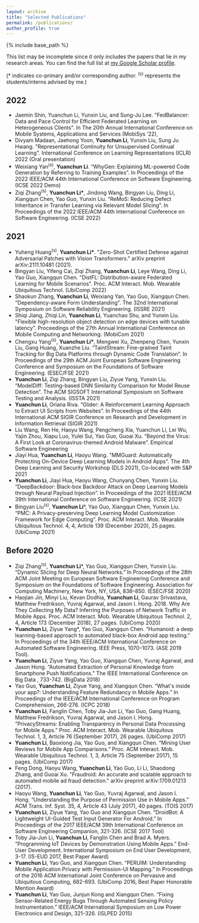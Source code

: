 ```yaml
---
layout: archive
title: "Selected Publications"
permalink: /publications/
author_profile: true
---
```


{% include base_path %}

This list may be incomplete since it only includes the papers that lie in my research areas. You can find the full list at <a href="{{author.googlescholar}}">my Google Scholar profile</a>.

(* indicates co-primary and/or corresponding author. <sup>(s)</sup> represents the students/interns advised by me.)

## 2022

<a name="MobiSys22"></a>
- Jaemin Shin, Yuanchun Li, Yunxin Liu, and Sung-Ju Lee. "FedBalancer: Data and Pace Control for Efficient Federated Learning on Heterogeneous Clients". In The 20th Annual International Conference on Mobile Systems, Applications and Services (MobiSys ’22),
<a name="ICLR22"></a>
-   Divyam Madaan, Jaehong Yoon, **Yuanchun Li**, Yunxin Liu, Sung Ju Hwang. "Representational Continuity for Unsupervised Continual Learning". International Conference on Learning Representations (ICLR) 2022 (Oral presentation)
<a name="ICSE22d"></a>
-   Weixiang Yan<sup>(s)</sup>, **Yuanchun Li**. “WhyGen: Explaining ML-powered Code Generation by Referring to Training Examples”. In Proceedings of the 2022 IEEE/ACM 44th International Conference on Software Engineering. (ICSE 2022 Demo)
<a name="ICSE22"></a>
-   Ziqi Zhang<sup>(s)</sup>, **Yuanchun Li\***, Jindong Wang, Bingyan Liu, Ding Li, Xiangqun Chen, Yao Guo, Yunxin Liu. “ReMoS: Reducing Defect Inheritance in Transfer Learning via Relevant Model Slicing”. In Proceedings of the 2022 IEEE/ACM 44th International Conference on Software Engineering. (ICSE 2022)

## 2021

<a name="Arxiv21"></a>
-   Yuheng Huang<sup>(s)</sup>, **Yuanchun Li\***. "Zero-Shot Certified Defense against Adversarial Patches with Vision Transformers." arXiv preprint arXiv:2111.10481 (2021). 
<a name="UbiComp22"></a>
-   Bingyan Liu, Yifeng Cai, Ziqi Zhang, **Yuanchun Li**, Leye Wang, Ding Li, Yao Guo, Xiangqun Chen. "DistFL: Distribution-aware Federated Learning for Mobile Scenarios". Proc. ACM Interact. Mob. Wearable Ubiquitous Technol. (UbiComp 2022)
<a name="ISSRE21"></a>
-   Shaokun Zhang, **Yuanchun Li**, Weixiang Yan, Yao Guo, Xiangqun Chen. "Dependency-aware Form Understanding". The 32nd International Symposium on Software Reliability Engineering. (ISSRE 2021)
<a name="MobiCom21"></a>
-   Shiqi Jiang, Zhiqi Lin, **Yuanchun Li**, Yuanchao Shu, and Yunxin Liu. "Flexible high-resolution object detection on edge devices with tunable latency". Proceedings of the 27th Annual International Conference on Mobile Computing and Networking. (MobiCom 2021)
<a name="FSE21"></a>
-   Chengxu Yang<sup>(s)</sup>, **Yuanchun Li\***, Mengwei Xu, Zhenpeng Chen, Yunxin Liu, Gang Huang, Xuanzhe Liu. “TaintStream: Fine-grained Taint Tracking for Big Data Platforms through Dynamic Code Translation”. In Proceedings of the 29th ACM Joint European Software Engineering Conference and Symposium on the Foundations of Software Engineering. (ESEC/FSE 2021)
<a name="ISSTA21"></a>
-   **Yuanchun Li**, Ziqi Zhang, Bingyan Liu, Ziyue Yang, Yunxin Liu. “ModelDiff: Testing-based DNN Similarity Comparison for Model Reuse Detection”. The ACM SIGSOFT International Symposium on Software Testing and Analysis. (ISSTA 2021)
<a name="SIGIR21"></a>
-   **Yuanchun Li**, Oriana Riva. “Glider: A Reinforcement Learning Approach to Extract UI Scripts from Websites”. In Proceedings of the 44th International ACM SIGIR Conference on Research and Development in Information Retrieval (SIGIR 2021)
<a name="EMSE21"></a>
-   Liu Wang, Ren He, Haoyu Wang, Pengcheng Xia, Yuanchun Li, Lei Wu, Yajin Zhou, Xiapu Luo, Yulei Sui, Yao Guo, Guoai Xu. “Beyond the Virus: A First Look at Coronavirus-themed Android Malware”. Empirical Software Engineering
<a name="DLS21"></a>
-   Jiayi Hua, **Yuanchun Li**, Haoyu Wang. "MMGuard: Automatically Protecting On-Device Deep Learning Models in Android Apps". The 4th Deep Learning and Security Workshop (DLS 2021), Co-located with S&P 2021
<a name="EMSE21"></a>
- 	**Yuanchun Li**, Jiayi Hua, Haoyu Wang, Chunyang Chen, Yunxin Liu. “DeepBackdoor: Black-box Backdoor Attack on Deep Learning Models through Neural Payload Injection”. In Proceedings of the 2021 IEEE/ACM 39th International Conference on Software Engineering. (ICSE 2021)
<a name="UbiComp21"></a>
- 	Bingyan Liu<sup>(s)</sup>, **Yuanchun Li***, Yao Guo, Xiangqun Chen, Yunxin Liu. “PMC: A Privacy-preserving Deep Learning Model Customization Framework for Edge Computing”. Proc. ACM Interact. Mob. Wearable Ubiquitous Technol. 4, 4, Article 139 (December 2020), 25 pages. (UbiComp 2021)

## Before 2020

<a name="FSE20"></a>
- 	Ziqi Zhang<sup>(s)</sup>, **Yuanchun Li***, Yao Guo, Xiangqun Chen, Yunxin Liu. “Dynamic Slicing for Deep Neural Networks.” In Proceedings of the 28th ACM Joint Meeting on European Software Engineering Conference and Symposium on the Foundations of Software Engineering. Association for Computing Machinery, New York, NY, USA, 838–850. (ESEC/FSE 2020)
<a name="UbiComp20"></a>
- 	Haojian Jin, Minyi Liu, Kevan Dodhia, **Yuanchun Li**, Gaurav Srivastava, Matthew Fredrikson, Yuvraj Agarwal, and Jason I. Hong. 2018. Why Are They Collecting My Data? Inferring the Purposes of Network Traffic in Mobile Apps. Proc. ACM Interact. Mob. Wearable Ubiquitous Technol. 2, 4, Article 173 (December 2018), 27 pages. (UbiComp 2020)
<a name="ASE19"></a>
- 	**Yuanchun Li**, Ziyue Yang*, Yao Guo, Xiangqun Chen. “Humanoid: a deep learning-based approach to automated black-box Android app testing.” In Proceedings of the 34th IEEE/ACM International Conference on Automated Software Engineering. IEEE Press, 1070–1073. (ASE 2019 Tool).
<a name="BigData18"></a>
- 	**Yuanchun Li**, Ziyue Yang, Yao Guo, Xiangqun Chen, Yuvraj Agarwal, and Jason Hong. “Automated Extraction of Personal Knowledge from Smartphone Push Notifications.” The IEEE International Conference on Big Data , 733-742. (BigData 2018)
<a name="ICPC18"></a>
- 	Yao Guo, **Yuanchun Li**, Ziyue Yang, and Xiangqun Chen. “What's inside your app?: Understanding Feature Redundancy in Mobile Apps.” In Proceedings of the IEEE/ACM International Conference on Program Comprehension, 266-276. (ICPC 2018)
<a name="UbiComp17a"></a>
- 	**Yuanchun Li**, Fanglin Chen, Toby Jia-Jun Li, Yao Guo, Gang Huang, Matthew Fredrikson, Yuvraj Agarwal, and Jason I. Hong. “PrivacyStreams: Enabling Transparency in Personal Data Processing for Mobile Apps.” Proc. ACM Interact. Mob. Wearable Ubiquitous Technol. 1, 3, Article 76 (September 2017), 26 pages. (UbiComp 2017)
<a name="UbiComp17b"></a>
- 	**Yuanchun Li**, Baoxiong Jia, Yao Guo, and Xiangqun Chen. “Mining User Reviews for Mobile App Comparisons.” Proc. ACM Interact. Mob. Wearable Ubiquitous Technol. 1, 3, Article 75 (September 2017), 15 pages. (UbiComp 2017)
<a name="Arxiv17"></a>
-  Feng Dong, Haoyu Wang, **Yuanchun Li**, Yao Guo, Li Li, Shaodong Zhang, and Guoai Xu. "Fraudroid: An accurate and scalable approach to automated mobile ad fraud detection." arXiv preprint arXiv:1709.01213 (2017).
<a name="TOIS17"></a>
- 	Haoyu Wang, **Yuanchun Li**, Yao Guo, Yuvraj Agarwal, and Jason I. Hong. “Understanding the Purpose of Permission Use in Mobile Apps.” ACM Trans. Inf. Syst. 35, 4, Article 43 (July 2017), 40 pages. (TOIS 2017)
<a name="ICSE17"></a>
- 	**Yuanchun Li**, Ziyue Yang, Yao Guo and Xiangqun Chen. “DroidBot: A Lightweight UI-Guided Test Input Generator For Android.” In Proceedings of the 2017 IEEE/ACM 39th International Conference on Software Engineering Companion, 321-326. (ICSE 2017 Tool)
<a name="ISEUD17"></a>
- 	Toby Jia-Jun Li, **Yuanchun Li**, Fanglin Chen and Brad A. Myers. “Programming IoT Devices by Demonstration Using Mobile Apps.” End-User Development. International Symposium on End User Development, 3-17. (IS-EUD 2017, Best Paper Award)
<a name="UbiComp16"></a>
- 	**Yuanchun Li**, Yao Guo, and Xiangqun Chen. “PERUIM: Understanding Mobile Application Privacy with Permission-UI Mapping.” In Proceedings of the 2016 ACM International Joint Conference on Pervasive and Ubiquitous Computing, 682-693. (UbiComp 2016, Best Paper Honorable Mention Award)
<a name="ISLPED15"></a>
- 	**Yuanchun Li**, Yao Guo, Junjun Kong and Xiangqun Chen. “Fixing Sensor-Related Energy Bugs Through Automated Sensing Policy Instrumentation.” IEEE/ACM International Symposium on Low Power Electronics and Design, 321-326. (ISLPED 2015)
